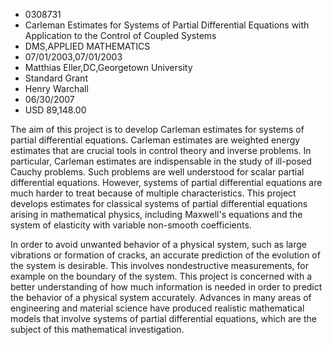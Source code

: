 
* 0308731
* Carleman Estimates for Systems of Partial Differential Equations with Application to the Control of Coupled Systems
* DMS,APPLIED MATHEMATICS
* 07/01/2003,07/01/2003
* Matthias Eller,DC,Georgetown University
* Standard Grant
* Henry Warchall
* 06/30/2007
* USD 89,148.00

The aim of this project is to develop Carleman estimates for systems of partial
differential equations. Carleman estimates are weighted energy estimates that
are crucial tools in control theory and inverse problems. In particular,
Carleman estimates are indispensable in the study of ill-posed Cauchy problems.
Such problems are well understood for scalar partial differential equations.
However, systems of partial differential equations are much harder to treat
because of multiple characteristics. This project develops estimates for
classical systems of partial differential equations arising in mathematical
physics, including Maxwell's equations and the system of elasticity with
variable non-smooth coefficients.

In order to avoid unwanted behavior of a physical system, such as large
vibrations or formation of cracks, an accurate prediction of the evolution of
the system is desirable. This involves nondestructive measurements, for example
on the boundary of the system. This project is concerned with a better
understanding of how much information is needed in order to predict the behavior
of a physical system accurately. Advances in many areas of engineering and
material science have produced realistic mathematical models that involve
systems of partial differential equations, which are the subject of this
mathematical investigation.
